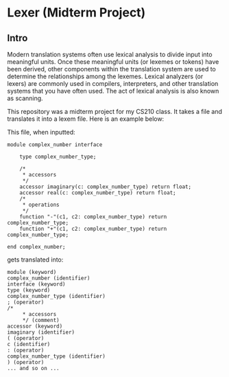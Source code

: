 # Lexer (Midterm Project)
## Intro

Modern translation systems often use lexical analysis to divide input into meaningful units. Once these meaningful units (or lexemes or tokens) have been derived, other components within the translation system are used to determine the relationships among the lexemes. Lexical analyzers (or lexers) are commonly used in compilers, interpreters, and other translation systems that you have often used. The act of lexical analysis is also known as scanning. 

This repository was a midterm project for my CS210 class. It takes a file and translates it into a lexem file. Here is an example below:

This file, when inputted:
````
module complex_number interface

    type complex_number_type;

    /*
     * accessors
     */
    accessor imaginary(c: complex_number_type) return float;
    accessor real(c: complex_number_type) return float;
    /*
     * operations
     */
    function "-"(c1, c2: complex_number_type) return complex_number_type;
    function "+"(c1, c2: complex_number_type) return complex_number_type;

end complex_number;
````
gets translated into:
````
module (keyword)
complex_number (identifier)
interface (keyword)
type (keyword)
complex_number_type (identifier)
; (operator)
/*
     * accessors
     */ (comment)
accessor (keyword)
imaginary (identifier)
( (operator)
c (identifier)
: (operator)
complex_number_type (identifier)
) (operator)
... and so on ...
````
